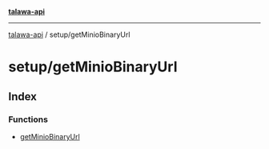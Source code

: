 [**talawa-api**](../../README.md)

***

[talawa-api](../../modules.md) / setup/getMinioBinaryUrl

# setup/getMinioBinaryUrl

## Index

### Functions

- [getMinioBinaryUrl](functions/getMinioBinaryUrl.md)
